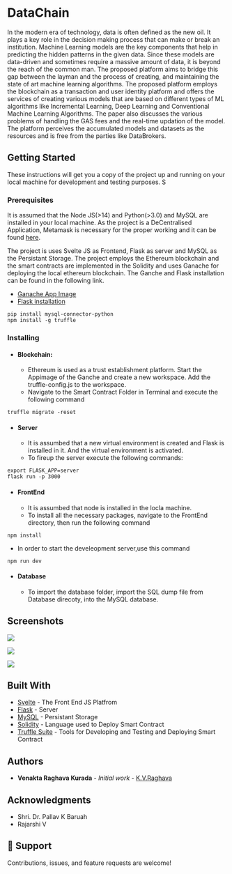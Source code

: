 # DataChain

In the modern era of technology, data is often defined as the new oil. It plays a key role
in the decision making process that can make or break an institution. Machine Learning
models are the key components that help in predicting the hidden patterns in the given
data. Since these models are data-driven and sometimes require a massive amount of
data, it is beyond the reach of the common man. The proposed platform aims to bridge
this gap between the layman and the process of creating, and maintaining the state of
art machine learning algorithms. The proposed platform employs the blockchain as a
transaction and user identity platform and offers the services of creating various models
that are based on different types of ML algorithms like Incremental Learning, Deep
Learning and Conventional Machine Learning Algorithms. The paper also discusses the
various problems of handling the GAS fees and the real-time updation of the model. The
platform perceives the accumulated models and datasets as the resources and is free
from the parties like DataBrokers.

## Getting Started

These instructions will get you a copy of the project up and running on your local machine for development and testing purposes. S
### Prerequisites
It is assumed that the Node JS(>14) and Python(>3.0) and MySQL are installed in your local machine.
As the project is a DeCentralised Application, Metamask is necessary for the proper working and it can be found [here](https://metamask.io/).

The project is uses Svelte JS as Frontend, Flask as server and MySQL as the Persistant Storage. The project employs the Ethereum blockchain and the smart contracts are implemented in the Solidity and uses Ganache for deploying the local ethereum blockchain. The Ganche and Flask installation can be found in the following link.

* [Ganache App Image](https://trufflesuite.com/ganache/)
* [Flask installation](https://flask.palletsprojects.com/en/2.1.x/installation/)

```
pip install mysql-connector-python 
npm install -g truffle
```

### Installing

* #### Blockchain:
  * Ethereum is used as a trust establishment platform. Start the Appimage of the Ganche and create a new workspace. Add the truffle-config.js to the workspace.
  * Navigate to the Smart Contract Folder in Terminal and execute the following command

```
truffle migrate -reset
```
* #### Server
  * It is assumbed that a new virtual environment is created and Flask is installed in it. And the virtual environment is activated.
  * To fireup the server execute the following commands:

```
export FLASK_APP=server
flask run -p 3000
```

* #### FrontEnd
  * It is assumbed that node is installed in the locla machine.
  * To install all the necessary packages, navigate to the FrontEnd directory, then run the following command

```
npm install
```
 * In order to start the develeopment server,use this command
 ```
npm run dev
```
* #### Database
  * To import the database folder, import the SQL dump file from Database direcoty, into the MySQL database.



## Screenshots

![](/screenshots/1.png)

![](/screenshots/2.png)

![](/screenshots/3.png)



## Built With

* [Svelte](https://svelte.dev/) - The Front End JS Platfrom
* [Flask](https://flask.palletsprojects.com/en/2.1.x/) - Server 
* [MySQL](https://www.mysql.com/) - Persistant Storage
* [Solidity](https://soliditylang.org/) - Language used to Deploy Smart Contract
* [Truffle Suite](https://trufflesuite.com/) - Tools for Developing and Testing and Deploying Smart Contract


## Authors

* **Venakta Raghava Kurada** - *Initial work* - [K.V.Raghava](https://github.com/R9512)

## Acknowledgments

* Shri. Dr. Pallav K Baruah
* Rajarshi V


## 🤝 Support
Contributions, issues, and feature requests are welcome!
